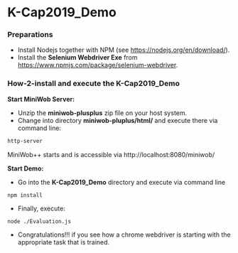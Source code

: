 # K-Cap2019_Demo
### Preparations
* Install Nodejs together with NPM (see https://nodejs.org/en/download/).
* Install the **Selenium Webdriver Exe** from https://www.npmjs.com/package/selenium-webdriver.

### How-2-install and execute the K-Cap2019_Demo

__Start MiniWob Server:__ 
* Unzip the **miniwob-plusplus** zip file on your host system.
* Change into directory **miniwob-pluplus/html/** and execute there via command line:
``` sh
http-server
```
MiniWob++ starts and is accessible via http://localhost:8080/miniwob/

__Start Demo:__ 
* Go into the **K-Cap2019_Demo** directory and execute via command line 
``` console
npm install
```
* Finally, execute:
``` console
node ./Evaluation.js 
```
* Congratulations!!! if you see how a chrome webdriver is starting with the appropriate task that is trained.
